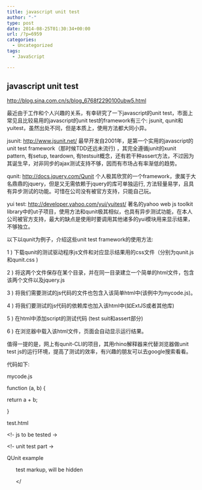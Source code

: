 ```yaml
---
title: javascript unit test
author: "-"
type: post
date: 2014-08-25T01:30:34+00:00
url: /?p=6959
categories:
  - Uncategorized
tags:
  - JavaScript

---
```

## javascript unit test
http://blog.sina.com.cn/s/blog_6768f2290100ubw5.html

最近由于工作和个人兴趣的关系，有幸研究了一下javascript的unit test，市面上常见且比较易用的javascript的unit test的framework有三个: jsunit, qunit和yuitest，虽然出处不同，但是本质上，使用方法都大同小异。

jsunit: http://www.jsunit.net/ 最早开发自2001年，是第一个实用的javascript的unit test framework（那时候TDD还远未流行) ，其完全遵循junit的xunit pattern, 有setup, teardown, 有testsuit概念，还有若干种assert方法，不过因为其诞生早，对非同步的ajax测试支持不够，因而有市场占有率渐低的趋势。

qunit: http://docs.jquery.com/Qunit 个人极其欣赏的一个framework，隶属于大名鼎鼎的jquery，但是又无需依赖于jquery的库可单独运行, 方法轻量易学，且具有异步测试的功能。可惜在公司没有被官方支持，只能自己玩。

yui test: http://developer.yahoo.com/yui/yuitest/ 著名的yahoo web js toolkit library中的ut子项目，使用方法和qunit极其相似，也具有异步测试功能，在本人公司被官方支持，最大的缺点是使用时要调用其他诸多的yui模块用来显示结果，不够独立。

以下以qunit为例子，介绍这些unit test framework的使用方法: 
  
1 ) 下载qunit的测试驱动程序js文件和对应显示结果用的css文件（分别为qunit.js 和qunit.css )
  
2 ) 将这两个文件保存在某个目录，并在同一目录建立一个简单的html文件，包含该两个文件以及jquery.js
  
3 ) 将我们需要测试的js代码的文件也包含入该简单html中(该例中为mycode.js)。
  
4 ) 将我们要测试的js代码的依赖库也加入该html中(如ExtJS或者其他库)
  
5 ) 在html中添加script的测试代码 (test suit和assert部分) 
  
6 ) 在浏览器中载入该html文件，页面会自动显示运行结果。

值得一提的是，网上有qunit-CLI的项目，其用rhino解释器来代替浏览器做unit test js的运行环境，提高了测试的效率，有兴趣的朋友可以去google搜索看看。

代码如下: 
  
mycode.js

function (a, b) {
  
return a + b;
  
}

test.html

<html>
  
<head>
  

  
<script src="http://code.jquery.com/jquery-latest.js"></script>
  
<script type="text/javascript" src="qunit.js"></script>

<!- js to be tested ->
  
<script type="text/javascript" src="mycode.js"></script>

<!- unit test part ->
  
<script>
  
$(document).ready(function(){
  
test("a basic test example", function() {
  
var sum = add (1 + 1);
  
equal( sum, "2", "We expect value to be 2" );
  
});
  
});
  
</script>
  
</head>
  
<body>
  
QUnit example
  

  

  

  
<ol id="qunit-tests">
  
test markup, will be hidden
  
</